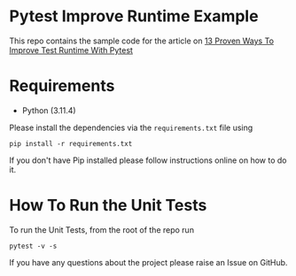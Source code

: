 # Pytest Improve Runtime Example
This repo contains the sample code for the article on [13 Proven Ways To Improve Test Runtime With Pytest](https://pytest-with-eric.com/pytest-advanced/pytest-improve-runtime/)

# Requirements
* Python (3.11.4)

Please install the dependencies via the `requirements.txt` file using 
```commandline
pip install -r requirements.txt
```
If you don't have Pip installed please follow instructions online on how to do it.

# How To Run the Unit Tests
To run the Unit Tests, from the root of the repo run
```commandline
pytest -v -s
```

If you have any questions about the project please raise an Issue on GitHub. 